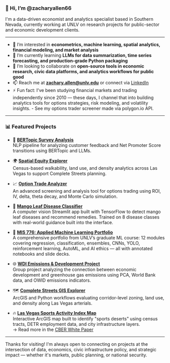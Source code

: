 ### 👋 Hi, I’m @zacharyallen66

I'm a data-driven economist and analytics specialist based in Southern Nevada, currently working at UNLV on research projects for public-sector and economic development clients.

---

- 👀 I’m interested in **econometrics, machine learning, spatial analytics, financial modeling, and market analysis**  
- 🌱 I’m currently learning **LLMs for data summarization, time series forecasting, and production-grade Python packaging**
- 💞️ I’m looking to collaborate on **open-source tools in economic research, civic data platforms, and analytics workflows for public good**
- 📫 Reach me at **zachary.allen@unlv.edu** or connect via [LinkedIn](https://www.linkedin.com/in/zacharywallen/)
- ⚡  Fun fact: I've been studying financial markets and trading independently since 2010 — these days, I channel that into building analytics tools for options strategies, risk modeling, and volatility insights. - See my options trader screener made via polygon.io API. 
---

### 📊 Featured Projects

- 🧠 **[BERTopic Survey Analysis](https://github.com/zacharyallen66/bertopic-nps)**  
  NLP pipeline for analyzing customer feedback and Net Promoter Score transitions using BERTopic and LLMs.

- 🌍 **[Spatial Equity Explorer](https://github.com/zacharyallen66/urban-density-analysis)**  
  Census-based walkability, land use, and density analytics across Las Vegas to support Complete Streets planning.

- 📈 **[Option Trade Analyzer](https://github.com/zacharyallen66/options-trade-analyzer)**  
  An advanced screening and analysis tool for options trading using ROI, IV, delta, theta decay, and Monte Carlo simulation.

- 🥭 **[Mango Leaf Disease Classifier](https://github.com/zacharyallen66/mango-disease-app)**  
  A computer vision Streamlit app built with TensorFlow to detect mango leaf diseases and recommend remedies. Trained on 8 disease classes with real-world guidance built into the interface.

- 🤖 **[MIS 776: Applied Machine Learning Portfolio](https://github.com/zacharyallen66/mis776-machine-learning)**  
  A comprehensive portfolio from UNLV’s graduate ML course: 12 modules covering regression, classification, ensembles, CNNs, YOLO, reinforcement learning, AutoML, and AI ethics — all with annotated notebooks and slide decks.

- 🌐 **[WDI Emissions & Development Project](https://github.com/zacharyallen66/wdi-emissions-analysis)**  
  Group project analyzing the connection between economic development and greenhouse gas emissions using PCA, World Bank data, and OWID emissions indicators.

- 🗺️ **[Complete Streets GIS Explorer](https://github.com/zacharyallen66/complete-streets-gis)**  
  ArcGIS and Python workflows evaluating corridor-level zoning, land use, and density along Las Vegas arterials.

- 🔥 **[Las Vegas Sports Activity Index Map](https://arcg.is/1S40GC)**  
  Interactive ArcGIS map built to identify "sports deserts" using census tracts, DETR employment data, and city infrastructure layers.  
  → Read more in the [CBER White Paper](https://cber.unlv.edu/wp-content/uploads/2023/05/Sports-Economy-White-Paper_April-2023-FINAL.pdf)

---

Thanks for visiting! I'm always open to connecting on projects at the intersection of data, economics, civic infrastructure policy, and strategic impact — whether it's markets, public planning, or national security.
